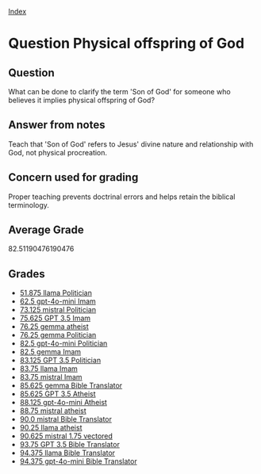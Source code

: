 
[Index](../../index.md)
# Question Physical offspring of God
## Question
What can be done to clarify the term 'Son of God' for someone who believes it implies physical offspring of God?

## Answer from notes
Teach that 'Son of God' refers to Jesus' divine nature and relationship with God, not physical procreation.

## Concern used for grading
Proper teaching prevents doctrinal errors and helps retain the biblical terminology.

## Average Grade
82.51190476190476

## Grades
 * [51.875 llama Politician](../answers/llama_Politician/Physical_offspring_of_God.md)
 * [62.5 gpt-4o-mini Imam](../answers/gpt-4o-mini_Imam/Physical_offspring_of_God.md)
 * [73.125 mistral Politician](../answers/mistral_Politician/Physical_offspring_of_God.md)
 * [75.625 GPT 3.5 Imam](../answers/GPT_3.5_Imam/Physical_offspring_of_God.md)
 * [76.25 gemma atheist](../answers/gemma_atheist/Physical_offspring_of_God.md)
 * [76.25 gemma Politician](../answers/gemma_Politician/Physical_offspring_of_God.md)
 * [82.5 gpt-4o-mini Politician](../answers/gpt-4o-mini_Politician/Physical_offspring_of_God.md)
 * [82.5 gemma Imam](../answers/gemma_Imam/Physical_offspring_of_God.md)
 * [83.125 GPT 3.5 Politician](../answers/GPT_3.5_Politician/Physical_offspring_of_God.md)
 * [83.75 llama Imam](../answers/llama_Imam/Physical_offspring_of_God.md)
 * [83.75 mistral Imam](../answers/mistral_Imam/Physical_offspring_of_God.md)
 * [85.625 gemma Bible Translator](../answers/gemma_Bible_Translator/Physical_offspring_of_God.md)
 * [85.625 GPT 3.5 Atheist](../answers/GPT_3.5_Atheist/Physical_offspring_of_God.md)
 * [88.125 gpt-4o-mini Atheist](../answers/gpt-4o-mini_Atheist/Physical_offspring_of_God.md)
 * [88.75 mistral atheist](../answers/mistral_atheist/Physical_offspring_of_God.md)
 * [90.0 mistral Bible Translator](../answers/mistral_Bible_Translator/Physical_offspring_of_God.md)
 * [90.25 llama atheist](../answers/llama_atheist/Physical_offspring_of_God.md)
 * [90.625 mistral 1.75 vectored](../answers/mistral_1.75_vectored/Physical_offspring_of_God.md)
 * [93.75 GPT 3.5 Bible Translator](../answers/GPT_3.5_Bible_Translator/Physical_offspring_of_God.md)
 * [94.375 llama Bible Translator](../answers/llama_Bible_Translator/Physical_offspring_of_God.md)
 * [94.375 gpt-4o-mini Bible Translator](../answers/gpt-4o-mini_Bible_Translator/Physical_offspring_of_God.md)
